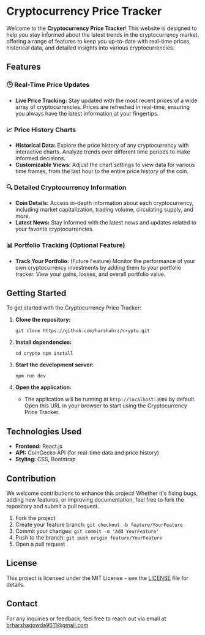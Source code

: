 # Cryptocurrency Price Tracker

Welcome to the **Cryptocurrency Price Tracker**! This website is designed to help you stay informed about the latest trends in the cryptocurrency market, offering a range of features to keep you up-to-date with real-time prices, historical data, and detailed insights into various cryptocurrencies.

## Features

### 🕒 Real-Time Price Updates
- **Live Price Tracking:** Stay updated with the most recent prices of a wide array of cryptocurrencies. Prices are refreshed in real-time, ensuring you always have the latest information at your fingertips.

### 📈 Price History Charts
- **Historical Data:** Explore the price history of any cryptocurrency with interactive charts. Analyze trends over different time periods to make informed decisions.
- **Customizable Views:** Adjust the chart settings to view data for various time frames, from the last hour to the entire price history of the coin.

### 🔍 Detailed Cryptocurrency Information
- **Coin Details:** Access in-depth information about each cryptocurrency, including market capitalization, trading volume, circulating supply, and more.
- **Latest News:** Stay informed with the latest news and updates related to your favorite cryptocurrencies.

### 📊 Portfolio Tracking (Optional Feature)
- **Track Your Portfolio:** (Future Feature) Monitor the performance of your own cryptocurrency investments by adding them to your portfolio tracker. View your gains, losses, and overall portfolio value.

## Getting Started

To get started with the Cryptocurrency Price Tracker:

1. **Clone the repository:**
    
    `git clone https://github.com/harshahrz/crypto.git`
    
   
2. **Install dependencies:**
   
    `cd crypto
    npm install`
    

3. **Start the development server:**
    
    `npm run dev`
    

4. **Open the application:**
   - The application will be running at `http://localhost:3000` by default. Open this URL in your browser to start using the Cryptocurrency Price Tracker.

## Technologies Used

- **Frontend:** React.js
- **API:** CoinGecko API (for real-time data and price history)
- **Styling:** CSS, Bootstrap

## Contribution

We welcome contributions to enhance this project! Whether it's fixing bugs, adding new features, or improving documentation, feel free to fork the repository and submit a pull request.

1. Fork the project
2. Create your feature branch: `git checkout -b feature/YourFeature`
3. Commit your changes: `git commit -m 'Add YourFeature'`
4. Push to the branch: `git push origin feature/YourFeature`
5. Open a pull request

## License

This project is licensed under the MIT License - see the [LICENSE](LICENSE) file for details.

## Contact

For any inquiries or feedback, feel free to reach out via email at brharshagowda9611@gmail.com

